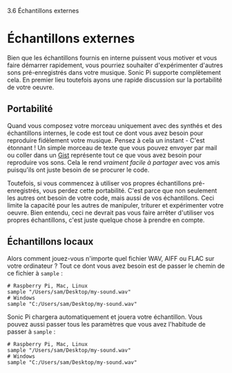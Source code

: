 3.6 Échantillons externes

# Échantillons externes

Bien que les échantillons fournis en interne puissent vous motiver et 
vous faire démarrer rapidement, vous pourriez souhaiter d'expérimenter 
d'autres sons pré-enregistrés dans votre musique. Sonic Pi supporte 
complètement cela. En premier lieu toutefois ayons une rapide discussion 
sur la portabilité de votre oeuvre.

## Portabilité

Quand vous composez votre morceau uniquement avec des synthés et des 
échantillons internes, le code est tout ce dont vous avez besoin pour 
reproduire fidèlement votre musique. Pensez à cela un instant - C'est 
étonnant ! Un simple morceau de texte que vous pouvez envoyer par mail 
ou coller dans un [Gist](https://gist.github.com) représente tout ce 
que vous avez besoin pour reproduire vos sons. Cela le rend *vraiment 
facile à partager* avec vos amis puisqu'ils ont juste besoin de se 
procurer le code.

Toutefois, si vous commencez à utiliser vos propres échantillons 
pré-enregistrés, vous perdez cette portabilité. C'est parce que non 
seulement les autres ont besoin de votre code, mais aussi de vos 
échantillons. Ceci limite la capacité pour les autres de manipuler, 
triturer et expérimenter votre oeuvre. Bien entendu, ceci ne devrait 
pas vous faire arrêter d'utiliser vos propres échantillons, c'est 
juste quelque chose à prendre en compte.

## Échantillons locaux


Alors comment jouez-vous n'importe quel fichier WAV, AIFF ou FLAC sur votre
ordinateur ? Tout ce dont vous avez besoin est de passer le chemin de ce
fichier à `sample` :

```
# Raspberry Pi, Mac, Linux
sample "/Users/sam/Desktop/my-sound.wav"
# Windows
sample "C:/Users/sam/Desktop/my-sound.wav"
```

Sonic Pi chargera automatiquement et jouera votre échantillon. Vous pouvez
aussi passer tous les paramètres que vous avez l'habitude de passer 
à `sample` :

```
# Raspberry Pi, Mac, Linux
sample "/Users/sam/Desktop/my-sound.wav"
# Windows
sample "C:/Users/sam/Desktop/my-sound.wav"
```

